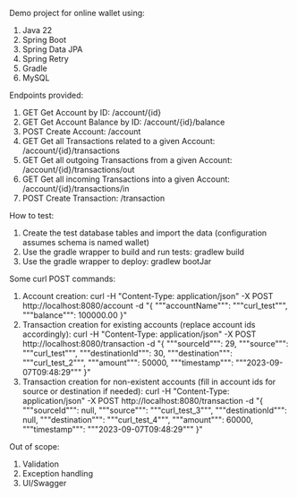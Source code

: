 Demo project for online wallet using:
1. Java 22
2. Spring Boot
3. Spring Data JPA
4. Spring Retry
5. Gradle
6. MySQL

Endpoints provided:
1. GET Get Account by ID: /account/{id}
2. GET Get Account Balance by ID: /account/{id}/balance
3. POST Create Account: /account
4. GET Get all Transactions related to a given Account: /account/{id}/transactions
5. GET Get all outgoing Transactions from a given Account: /account/{id}/transactions/out
6. GET Get all incoming Transactions into a given Account: /account/{id}/transactions/in
7. POST Create Transaction: /transaction

How to test:
1. Create the test database tables and import the data (configuration assumes schema is named wallet)
3. Use the gradle wrapper to build and run tests: gradlew build
4. Use the gradle wrapper to deploy: gradlew bootJar

Some curl POST commands:
1. Account creation:
curl -H "Content-Type: application/json" -X POST http://localhost:8080/account -d "{ """accountName""": """curl_test""", """balance""": 100000.00 }"
2. Transaction creation for existing accounts (replace account ids accordingly):
curl -H "Content-Type: application/json" -X POST http://localhost:8080/transaction -d "{ """sourceId""": 29, """source""": """curl_test""", """destinationId""": 30, """destination""": """curl_test_2""", """amount""": 50000, """timestamp""": """2023-09-07T09:48:29""" }"
3. Transaction creation for non-existent accounts (fill in account ids for source or destination if needed):
curl -H "Content-Type: application/json" -X POST http://localhost:8080/transaction -d "{ """sourceId""": null, """source""": """curl_test_3""", """destinationId""": null, """destination""": """curl_test_4""", """amount""": 60000, """timestamp""": """2023-09-07T09:48:29""" }"

Out of scope:
1. Validation
2. Exception handling
3. UI/Swagger
